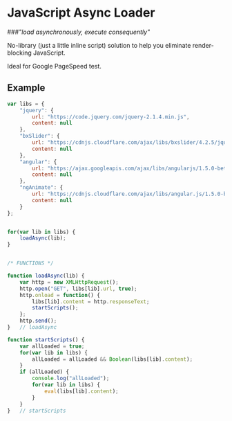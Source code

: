 # JavaScript Async Loader

###_"load asynchronously, execute consequently"_

No-library (just a little inline script) solution to help you eliminate render-blocking JavaScript. 

Ideal for Google PageSpeed test.

## Example

```js
var libs = {
    "jquery": {
        url: "https://code.jquery.com/jquery-2.1.4.min.js",
        content: null
    },
    "bxSlider": {
        url: "https://cdnjs.cloudflare.com/ajax/libs/bxslider/4.2.5/jquery.bxslider.min.js",
        content: null
    },
    "angular": {
        url: "https://ajax.googleapis.com/ajax/libs/angularjs/1.5.0-beta.2/angular.min.js",
        content: null
    },
    "ngAnimate": {
        url: "https://cdnjs.cloudflare.com/ajax/libs/angular.js/1.5.0-beta.2/angular-animate.min.js",
        content: null
    }
};


for(var lib in libs) {
    loadAsync(lib);
}


/* FUNCTIONS */

function loadAsync(lib) {
    var http = new XMLHttpRequest();
    http.open("GET", libs[lib].url, true);
    http.onload = function() {
        libs[lib].content = http.responseText;
        startScripts();
    };
    http.send();
}   // loadAsync

function startScripts() {
    var allLoaded = true;
    for(var lib in libs) {
        allLoaded = allLoaded && Boolean(libs[lib].content);
    }
    if (allLoaded) {
        console.log("allLoaded");
        for(var lib in libs) {
            eval(libs[lib].content);
        }
    }
}   // startScripts
```
